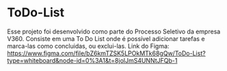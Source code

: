 # ToDo-List
Esse projeto foi desenvolvido como parte do Processo Seletivo da empresa V360.
Consiste em uma To Do List onde é possível adicionar tarefas e marca-las como concluidas, ou exclui-las.
Link do Figma: https://www.figma.com/file/bZ6kmTZSK5LPOkMTk68gQw/ToDo-List?type=whiteboard&node-id=0%3A1&t=8jolJmS4UNNtJFQb-1
